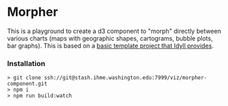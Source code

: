 # Morpher 

This is a playground to create a d3 component to "morph" directly between various charts (maps with geographic shapes, cartograms, bubble plots, bar graphs).  This is based on a [basic template project that Idyll provides](https://idyll-lang.org/docs/getting-started).

### Installation

```shell
> git clone ssh://git@stash.ihme.washington.edu:7999/viz/morpher-component.git
> npm i
> npm run build:watch
```
